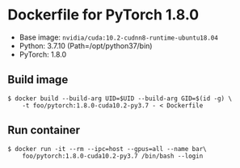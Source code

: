 # Dockerfile for PyTorch 1.8.0

- Base image: `nvidia/cuda:10.2-cudnn8-runtime-ubuntu18.04`
- Python: 3.7.10 (Path=/opt/python37/bin)
- PyTorch: 1.8.0

## Build image
```
$ docker build --build-arg UID=$UID --build-arg GID=$(id -g) \
    -t foo/pytorch:1.8.0-cuda10.2-py3.7 - < Dockerfile
```

## Run container
```
$ docker run -it --rm --ipc=host --gpus=all --name bar\
    foo/pytorch:1.8.0-cuda10.2-py3.7 /bin/bash --login
```
